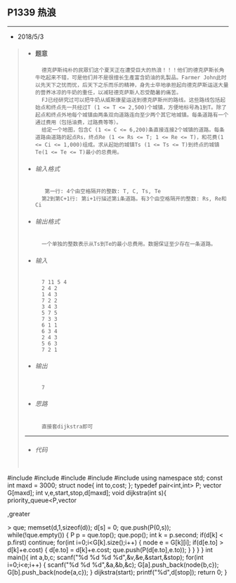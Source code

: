 ## P1339 热浪
---  

* 2018/5/3
>		
> *   #### 题意  
>       	德克萨斯纯朴的民眾们这个夏天正在遭受巨大的热浪！！！他们的德克萨斯长角牛吃起来不错，可是他们并不是很擅长生產富含奶油的乳製品。Farmer John此时以先天下之忧而忧，后天下之乐而乐的精神，身先士卒地承担起向德克萨斯运送大量的营养冰凉的牛奶的重任，以减轻德克萨斯人忍受酷暑的痛苦。
>			FJ已经研究过可以把牛奶从威斯康星运送到德克萨斯州的路线。这些路线包括起始点和终点先一共经过T (1 <= T <= 2,500)个城镇，方便地标号為1到T。除了起点和终点外地每个城镇由两条双向道路连向至少两个其它地城镇。每条道路有一个通过费用（包括油费，过路费等等）。
>			给定一个地图，包含C (1 <= C <= 6,200)条直接连接2个城镇的道路。每条道路由道路的起点Rs，终点Re (1 <= Rs <= T; 1 <= Re <= T)，和花费(1 <= Ci <= 1,000)组成。求从起始的城镇Ts (1 <= Ts <= T)到终点的城镇Te(1 <= Te <= T)最小的总费用。
> 
> *   ###### 输入格式
>       	 第一行: 4个由空格隔开的整数: T, C, Ts, Te
>			第2到第C+1行: 第i+1行描述第i条道路。有3个由空格隔开的整数: Rs, Re和Ci
> *   ######  输出格式
>        	一个单独的整数表示从Ts到Te的最小总费用。数据保证至少存在一条道路。
>
> *	  ######  输入
>			7 11 5 4
>			2 4 2
>			1 4 3
>			7 2 2
>			3 4 3
>			5 7 5
>			7 3 3
>			6 1 1
>			6 3 4
>			2 4 3
>			5 6 3
>			7 2 1
>        
> *   ######  输出
>			7
>
> *   ###### 思路
>			直接套dijkstra即可
>---       
> *   ###### 代码
>       
>   ```cpp
#include <cstdio>
#include <vector>
#include <cstring>
#include <queue>
#include <algorithm>
using namespace std;
const int maxd = 3000;
struct node{
    int to,cost;
};
typedef pair<int,int> P;
vector<node> G[maxd];
int v,e,start,stop,d[maxd];
void dijkstra(int s){
    priority_queue<P,vector<P>,greater<P> > que;
    memset(d,1,sizeof(d));
    d[s] = 0;
    que.push(P(0,s));
    while(!que.empty())
    {
        P p = que.top(); que.pop();
        int k = p.second;
        if(d[k] < p.first) continue;
        for(int i=0;i<G[k].size();i++)
        {
            node e = G[k][i];
            if(d[e.to] > d[k]+e.cost)
            {
                d[e.to] = d[k]+e.cost;
                que.push(P(d[e.to],e.to));
            }
        }
    }
}
int main(){	
    int a,b,c;
    scanf("%d %d %d %d",&v,&e,&start,&stop);
    for(int i=0;i<e;i++)
    {
        scanf("%d %d %d",&a,&b,&c);
        G[a].push_back(node{b,c});
        G[b].push_back(node{a,c});
    }
    dijkstra(start);
    printf("%d",d[stop]);
    return 0;
}
 ```
